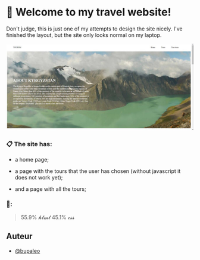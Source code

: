 # 👋 Welcome to my travel website! 

Don't judge, this is just one of my attempts to design the site nicely.
I've finished the layout, but the site only looks normal on my laptop. 
<div align="center">
  <img src="screen.jpg" >
</div>

### 📋 The site has:


- a home page;

-  a page with the tours that the user has chosen (without javascript it does not work yet);

- and a page with all the tours;


### 💼:

> 55.9% 𝓱𝓽𝓶𝓵
> 45.1% 𝓬𝓼𝓼

## Auteur

- [@bupaleo](https://github.com/bupaleo)